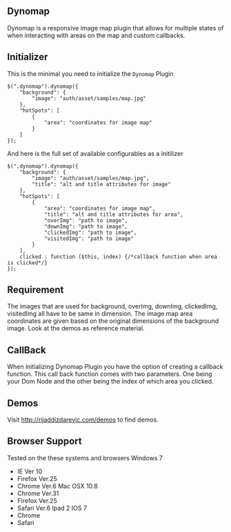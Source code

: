 Dynomap
-------
Dynomap is a responsive image map plugin that allows for multiple states of when interacting with areas on the map and custom callbacks.


Initializer
--------------

This is the minimal you need to initialize the `Dynomap` Plugin

	$(".dynomap").dynomap({
		"background": {
			"image": "auth/asset/samples/map.jpg"
		},
		"hotSpots": [
			{
				"area": "coordinates for image map"
			}
		]
	});
	
And here is the full set of available configurables as a initilizer

	$(".dynomap").dynomap({
		"background": {
			"image": "auth/asset/samples/map.jpg",
            "title": "alt and title attributes for image"
		},
		"hotSpots": [
			{
				"area": "coordinates for image map",
				"title": "alt and title attributes for area",
				"overImg": "path to image",
				"downImg": "path to image",
				"clickedImg": "path to image",
				"visitedImg": "path to image"
			}
		],
		clicked : function ($this, index) {/*callback function when area is clicked*/}
	});

	
Requirement
--------------
The images that are used for background, overImg, downImg, clickedImg, visitedImg all have to be same in dimension.
The image map area coordinates are given based on the original dimensions of the background image.
Look at the demos as reference material. 
	
	
CallBack
--------------
When initializing Dynomap Plugin you have the option of creating a callback function. 
This call back function comes with two parameters. One being your Dom Node and the other being the index of 
which area you clicked. 


Demos
--------------
Visit http://rijaddizdarevic.com/demos to find demos.


Browser Support
---------------
Tested on the these systems and browsers
Windows 7
- IE Ver 10
- Firefox Ver.25
- Chrome Ver.6
Mac OSX 10.8 
- Chrome Ver.31
- Firefox Ver.25
- Safari Ver.6
Ipad 2 IOS 7
- Chrome 
- Safari	